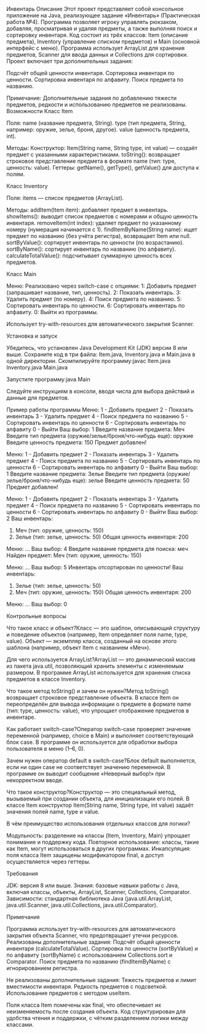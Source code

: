 Инвентарь
Описание
Этот проект представляет собой консольное приложение на Java, реализующее задание «Инвентарь» (Практическая работа №4). Программа позволяет игроку управлять рюкзаком, добавляя, просматривая и удаляя предметы, а также выполняя поиск и сортировку инвентаря. Код состоит из трёх классов: Item (описание предмета), Inventory (управление списком предметов) и Main (основной интерфейс с меню). Программа использует ArrayList для хранения предметов, Scanner для ввода данных и Collections для сортировки.
Проект включает три дополнительных задания:

Подсчёт общей ценности инвентаря.
Сортировка инвентаря по ценности.
Сортировка инвентаря по алфавиту.
Поиск предмета по названию.

Примечание: Дополнительные задания по добавлению тяжести предметов, редкости и использованию предметов не реализованы.
Возможности
Класс Item

Поля:
name (название предмета, String).
type (тип предмета, String, например: оружие, зелье, броня, другое).
value (ценность предмета, int).


Методы:
Конструктор: Item(String name, String type, int value) — создаёт предмет с указанными характеристиками.
toString(): возвращает строковое представление предмета в формате name (тип: type, ценность: value).
Геттеры: getName(), getType(), getValue() для доступа к полям.



Класс Inventory

Поля:
items — список предметов (ArrayList<Item>).


Методы:
addItem(Item item): добавляет предмет в инвентарь.
showItems(): выводит список предметов с номерами и общую ценность инвентаря.
removeItem(int index): удаляет предмет по указанному номеру (нумерация начинается с 1).
findItemByName(String name): ищет предмет по названию (без учёта регистра), возвращает Item или null.
sortByValue(): сортирует инвентарь по ценности (по возрастанию).
sortByName(): сортирует инвентарь по названию (по алфавиту).
calculateTotalValue(): подсчитывает суммарную ценность всех предметов.



Класс Main

Меню:
Реализовано через switch-case с опциями:
1: Добавить предмет (запрашивает название, тип, ценность).
2: Показать инвентарь.
3: Удалить предмет (по номеру).
4: Поиск предмета по названию.
5: Сортировать инвентарь по ценности.
6: Сортировать инвентарь по алфавиту.
0: Выйти из программы.




Использует try-with-resources для автоматического закрытия Scanner.

Установка и запуск

Убедитесь, что установлен Java Development Kit (JDK) версии 8 или выше.
Сохраните код в три файла: Item.java, Inventory.java и Main.java в одной директории.
Скомпилируйте программу:javac Item.java Inventory.java Main.java


Запустите программу:java Main


Следуйте инструкциям в консоли, вводя числа для выбора действий и данные для предметов.

Пример работы программы
Меню:
1 - Добавить предмет
2 - Показать инвентарь
3 - Удалить предмет
4 - Поиск предмета по названию
5 - Сортировать инвентарь по ценности
6 - Сортировать инвентарь по алфавиту
0 - Выйти
Ваш выбор: 1
Введите название предмета: Меч
Введите тип предмета (оружие/зелье/броня/что-нибудь еще): оружие
Введите ценность предмета: 150
Предмет добавлен!

Меню:
1 - Добавить предмет
2 - Показать инвентарь
3 - Удалить предмет
4 - Поиск предмета по названию
5 - Сортировать инвентарь по ценности
6 - Сортировать инвентарь по алфавиту
0 - Выйти
Ваш выбор: 1
Введите название предмета: Зелье
Введите тип предмета (оружие/зелье/броня/что-нибудь еще): зелье
Введите ценность предмета: 50
Предмет добавлен!

Меню:
1 - Добавить предмет
2 - Показать инвентарь
3 - Удалить предмет
4 - Поиск предмета по названию
5 - Сортировать инвентарь по ценности
6 - Сортировать инвентарь по алфавиту
0 - Выйти
Ваш выбор: 2
Ваш инвентарь:
1. Меч (тип: оружие, ценность: 150)
2. Зелье (тип: зелье, ценность: 50)
Общая ценность инвентаря: 200

Меню:
...
Ваш выбор: 4
Введите название предмета для поиска: меч
Найден предмет: Меч (тип: оружие, ценность: 150)

Меню:
...
Ваш выбор: 5
Инвентарь отсортирован по ценности!
Ваш инвентарь:
1. Зелье (тип: зелье, ценность: 50)
2. Меч (тип: оружие, ценность: 150)
Общая ценность инвентаря: 200

Меню:
...
Ваш выбор: 0

Контрольные вопросы

Что такое класс и объект?Класс — это шаблон, описывающий структуру и поведение объектов (например, Item определяет поля name, type, value). Объект — экземпляр класса, созданный на основе этого шаблона (например, объект Item с названием «Меч»).

Для чего используется ArrayList?ArrayList — это динамический массив из пакета java.util, позволяющий хранить элементы с изменяемым размером. В программе ArrayList<Item> используется для хранения списка предметов в классе Inventory.

Что такое метод toString() и зачем он нужен?Метод toString() возвращает строковое представление объекта. В классе Item он переопределён для вывода информации о предмете в формате name (тип: type, ценность: value), что упрощает отображение предметов в инвентаре.

Как работает switch-case?Оператор switch-case проверяет значение переменной (например, choice в Main) и выполняет соответствующий блок case. В программе он используется для обработки выбора пользователя в меню (1–6, 0).

Зачем нужен оператор default в switch-case?Блок default выполняется, если ни один case не соответствует значению переменной. В программе он выводит сообщение «Неверный выбор!» при некорректном вводе.

Что такое конструктор?Конструктор — это специальный метод, вызываемый при создании объекта, для инициализации его полей. В классе Item конструктор Item(String name, String type, int value) задаёт значения полей name, type и value.

В чём преимущество использования отдельных классов для логики?  

Модульность: разделение на классы (Item, Inventory, Main) упрощает понимание и поддержку кода.
Повторное использование: классы, такие как Item, могут использоваться в других программах.
Инкапсуляция: поля класса Item защищены модификатором final, а доступ осуществляется через геттеры.



Требования

JDK: версия 8 или выше.
Знания: базовые навыки работы с Java, включая классы, объекты, ArrayList, Scanner, Collections, Comparator.
Зависимости: стандартная библиотека Java (java.util.ArrayList, java.util.Scanner, java.util.Collections, java.util.Comparator).

Примечания

Программа использует try-with-resources для автоматического закрытия объекта Scanner, что предотвращает утечки ресурсов.
Реализованы дополнительные задания:
Подсчёт общей ценности инвентаря (calculateTotalValue).
Сортировка по ценности (sortByValue) и по алфавиту (sortByName) с использованием Collections.sort и Comparator.
Поиск предмета по названию (findItemByName) с игнорированием регистра.


Не реализованы дополнительные задания:
Тяжесть предметов и лимит вместимости инвентаря.
Редкость предметов с подсветкой.
Использование предметов с методом useItem.


Поля класса Item помечены как final, что обеспечивает их неизменяемость после создания объекта.
Код структурирован для удобства чтения и поддержки, с чётким разделением логики между классами.
